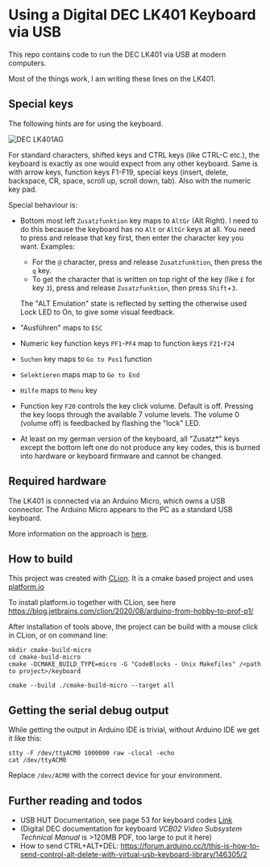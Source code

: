 # Using a Digital DEC LK401 Keyboard via USB
This repo contains code to run the DEC LK401 via USB
at modern computers.

Most of the things work, I am writing these lines
on the LK401.

## Special keys
The following hints are for using the keyboard.

![DEC LK401AG](./images/dec_lk_401.png)

For standard characters, shifted keys and CTRL keys (like
CTRL-C etc.), the keyboard is exactly as one would expect from
any other keyboard. Same is with arrow keys, function keys 
F1-F19, special keys (insert, delete, backspace, CR, space,
scroll up, scroll down, tab). Also with the numeric key pad.

Special behaviour is:
* Bottom most left ```Zusatzfunktion``` key maps to ```AltGr``` (Alt Right). 
  I need to do this because the keyboard has no ```Alt``` or ```AltGr``` keys at all.
  You need to press and release that key first, then enter the character key you want.
  Examples:
  * For the ```@``` character, press and release ```Zusatzfunktion```, then press the ```q``` key.
  * To get the character that is written on top right of the key (like ```£``` for key ```3```), 
  press and release ```Zusatzfunktion```, then press ```Shift```+```3```. 
  
  The "ALT Emulation" state is reflected by setting the otherwise
  used Lock LED to On, to give some visual feedback.
* "Ausführen" maps to ```ESC```
* Numeric key function keys ```PF1```-```PF4``` map to function keys 
 ```F21```-```F24```
* ```Suchen``` key maps to ```Go to Pos1``` function
* ```Selektieren``` maps map to ```Go to End```
* ```Hilfe``` maps to ```Menu``` key
* Function key ```F20``` controls the key click volume. Default is off. Pressing 
  the key loops through the available 7 volume levels. The volume 0 (volume off)
  is feedbacked by flashing the "lock" LED.
* At least on my german version of the keyboard, all "Zusatz*" keys
  except the bottom left one do not produce any key codes, this
  is burned into hardware or keyboard firmware and cannot be changed.

## Required hardware
The LK401 is connected via an Arduino Micro, which
owns a USB connector. The Arduino Micro appears to
the PC as a standard USB keyboard.

More information on the approach is [here](http://spurtikus.de/posts/electronics-usb-keyboard/).

## How to build
This project was created with [CLion](https://www.jetbrains.com/clion/).
It is a cmake based project and uses [platform.io](https://platformio.org/)

To install platform.io together with CLion, see here
https://blog.jetbrains.com/clion/2020/08/arduino-from-hobby-to-prof-p1/

After installation of tools above, the project can be build
with a mouse click in CLion, or on command line:
```shell
mkdir cmake-build-micro
cd cmake-build-micro
cmake -DCMAKE_BUILD_TYPE=micro -G "CodeBlocks - Unix Makefiles" /<path to project>/keyboard

cmake --build ./cmake-build-micro --target all
```

## Getting the serial debug output
While getting the output in Arduino IDE is trivial,
without Arduino IDE we get it like this:
```shell
stty -F /dev/ttyACM0 1000000 raw -clocal -echo
cat /dev/ttyACM0
```
Replace ```/dev/ACM0``` with the correct device for your environment.

## Further reading and todos
* USB HUT Documentation, see page 53 for keyboard codes [Link](./doc/Hut1_12v2.pdf)
* (Digital DEC documentation for keyboard *VCB02 Video Subsystem Technical Manual*
  is >120MB PDF, too large to put it here)
* How to send CTRL+ALT+DEL: https://forum.arduino.cc/t/this-is-how-to-send-control-alt-delete-with-virtual-usb-keyboard-library/146305/2
